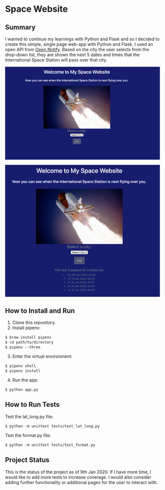 # Space Website
## Summary
I wanted to continue my learnings with Python and Flask and so I decided to create this simple, single page web-app with Python and Flask. I used an open API from [Open Notify](http://open-notify.org/). Based on the city the user selects from the drop-down list, they are shown the next 5 dates and times that the International Space Station will pass over that city.

![Select city](screenshots/select.png)

![Chosen city](screenshots/city.png)

## How to Install and Run
1. Clone this repository.
2. Install pipenv:
```
$ brew install pipenv
$ cd path/to/directory
$ pipenv --three
```
3. Enter the virtual environment:
```
$ pipenv shell
$ pipenv install
```
4. Run the app:
```
$ python app.py
```

## How to Run Tests
Test the lat_long.py file:
```
$ python -m unittest tests/test_lat_long.py
```
Test the format.py file:
```
$ python -m unittest tests/test_format.py
```

## Project Status
This is the status of the project as of 9th Jan 2020. If I have more time, I would like to add more tests to increase coverage. I would also consider adding further functionality or additional pages for the user to interact with. 
